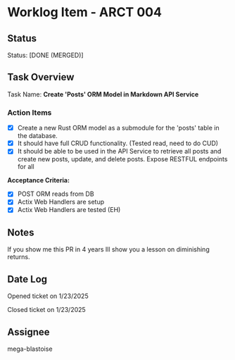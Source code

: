 # Worklog Item - ARCT 004

## Status

Status: [DONE (MERGED)]

## Task Overview

Task Name: **Create 'Posts' ORM Model in Markdown API Service**

### Action Items

- [x] Create a new Rust ORM model as a submodule for the 'posts' table in the database.
- [x] It should have full CRUD functionality. (Tested read, need to do CUD)
- [x] It should be able to be used in the API Service to retrieve all posts and create new posts, update, and delete posts. Expose RESTFUL endpoints for all

**Acceptance Criteria:**  

- [x] POST ORM reads from DB
- [x] Actix Web Handlers are setup
- [x] Actix Web Handlers are tested (EH)

## Notes

If you show me this PR in 4 years Ill show you a lesson on diminishing returns.

## Date Log

Opened ticket on 1/23/2025

Closed ticket on 1/23/2025

## Assignee

mega-blastoise
